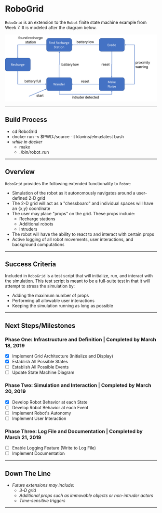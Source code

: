# RoboGrid
`RoboGrid` is an extension to the `Robot` finite state machine example from Week 7. It is modeled after the diagram below.

![Robot StateMachine Diagram](./robot.png)
___________________
## Build Process
- cd RoboGrid
- docker run -v $PWD:/source -it klavins/elma:latest bash
- *while in docker*
    - make
    - ./bin/robot_run
___________________
## Overview
`RoboGrid` provides the following extended functionality to `Robot`:
- Simulation of the robot as it autonomously navigates around a user-defined 2-D grid
- The 2-D grid will act as a "chessboard" and individual spaces will have an {x,y} coordinate
- The user may place "props" on the grid. These props include:
    - Recharge stations
    - Additional robots
    - Intruders
- The robot will have the ability to react to and interact with certain props
- Active logging of all robot movements, user interactions, and background computations
___________________
## Success Criteria
Included in `RoboGrid` is a test script that will initialize, run, and interact with the simulation. This test script is meant to be a full-suite test in that it will attempt to stress the simulation by:
- Adding the maximum number of props
- Performing all allowable user interactions
- Keeping the simulation running as long as possible
___________________
## Next Steps/Milestones
### Phase One: Infrastructure and Definition | Completed by March 18, 2019
- [x] Implement Grid Architecture (Initialize and Display)
- [x] Establish All Possible States
- [ ] Establish All Possible Events
- [ ] Update State Machine Diagram

### Phase Two: Simulation and Interaction | Completed by March 20, 2019
- [x] Develop Robot Behavior at each State
- [ ] Develop Robot Behavior at each Event
- [ ] Implement Robot's Autonomy
- [ ] Implement User Interaction

### Phase Three: Log File and Documentation | Completed by March 21, 2019
- [ ] Enable Logging Feature (Write to Log File)
- [ ] Implement Documentation
___________________
## Down The Line
- *Future extensions may include:*
    - *3-D grid*
    - *Additional props such as immovable objects or non-intruder actors*
    - *Time-sensitive triggers*
___________________
